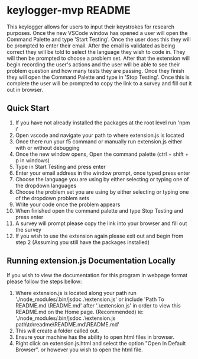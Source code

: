 # keylogger-mvp README

This keylogger allows for users to input their keystrokes for research purposes.
Once the new VSCode window has opened a user will open the Command Palette and type
'Start Testing'. Once the user does this they will be prompted to enter their email.
After the email is validated as being correct they will be told to select the
language they wish to code in. They will then be prompted to choose a problem set.
After that the extension will begin recording the user's actions and the user will
be able to see their problem question and how many tests they are passing. Once they
finish they will open the Command Palette and type in 'Stop Testing'. Once this is complete
the user will be prompted to copy the link to a survey and fill out it out in browser.

## Quick Start
1. If you have not already installed the packages at the root level run 'npm i'
2. Open vscode and navigate your path to where extension.js is located
3. Once there run your f5 command or manually run extension.js either with or without debugging
4. Once the new window opens, Open the command palette (ctrl + shift + p in windows)
5. Type in Start Testing and press enter
6. Enter your email address in the window prompt, once typed press enter
7. Choose the language you are using by either selecting or typing one of the dropdown languages
8. Choose the problem set you are using by either selecting or typing one of the dropdown problem sets
9. Write your code once the problem appears
10. When finished open the command palette and type Stop Testing and press enter
11. A survey will prompt please copy the link into your browser and fill out the survey
12. If you wish to use the extension again please exit out and begin from step 2 (Assuming you still have the packages installed)



## Running extension.js Documentation Locally

If you wish to view the documentation for this program in webpage format please follow the steps bellow:

1. Where extension.js is located along your path run  './node_modules/.bin/jsdoc .\extension.js'
    or include 'Path To README.md \README.md' after '.\extension.js' in order to view this README.md on the Home page. (Recommended)
    ie: './node_modules/.bin/jsdoc .\extension.js path\to\readme\README.md\README.md'
2. This will create a folder called out.
3. Ensure your machine has the ability to open html files in browser.
4. Right click on extension.js.html and select the option "Open In Default Browser".
   or however you wish to open the html file.

